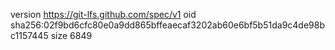 version https://git-lfs.github.com/spec/v1
oid sha256:02f9bd6cfc80e0a9dd865bffeaecaf3202ab60e6bf5b51da9c4de98bc1157445
size 6849

